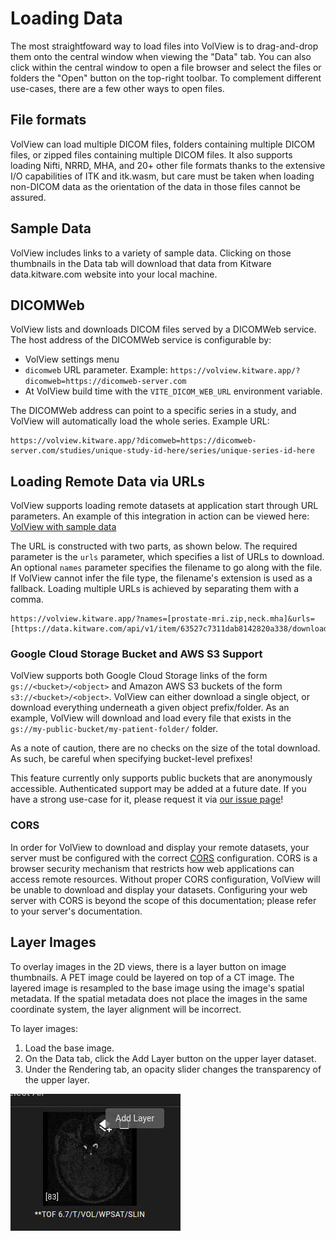 # Loading Data

The most straightfoward way to load files into VolView is to drag-and-drop them onto the central window when viewing the "Data" tab. You can also click within the central window to open a file browser and select the files or folders the "Open" button on the top-right toolbar. To complement different use-cases, there are a few other ways to open files.

## File formats

VolView can load multiple DICOM files, folders containing multiple DICOM files, or zipped files containing multiple DICOM files. It also supports loading Nifti, NRRD, MHA, and 20+ other file formats thanks to the extensive I/O capabilities of ITK and itk.wasm, but care must be taken when loading non-DICOM data as the orientation of the data in those files cannot be assured.

## Sample Data

VolView includes links to a variety of sample data. Clicking on those thumbnails in the Data tab will download that data from Kitware data.kitware.com website into your local machine.

## DICOMWeb

VolView lists and downloads DICOM files served by a DICOMWeb service. The host address of the DICOMWeb service is configurable by:

- VolView settings menu
- `dicomweb` URL parameter. Example: `https://volview.kitware.app/?dicomweb=https://dicomweb-server.com`
- At VolView build time with the `VITE_DICOM_WEB_URL` environment variable.

The DICOMWeb address can point to a specific series in a study, and VolView will
automatically load the whole series. Example URL:

```
https://volview.kitware.app/?dicomweb=https://dicomweb-server.com/studies/unique-study-id-here/series/unique-series-id-here
```

## Loading Remote Data via URLs

VolView supports loading remote datasets at application start through URL parameters. An example of this integration in action can be viewed here: [VolView with sample data](https://volview.kitware.app/?names=[prostate-mri.zip,neck.mha]&urls=[https://data.kitware.com/api/v1/item/63527c7311dab8142820a338/download,https://data.kitware.com/api/v1/item/620db4b84acac99f42e75420/download])

The URL is constructed with two parts, as shown below. The required parameter is the `urls` parameter, which specifies a list of URLs to download. An optional `names` parameter specifies the filename to go along with the file. If VolView cannot infer the file type, the filename's extension is used as a fallback. Loading multiple URLs is achieved by separating them with a comma.

```
https://volview.kitware.app/?names=[prostate-mri.zip,neck.mha]&urls=[https://data.kitware.com/api/v1/item/63527c7311dab8142820a338/download,https://data.kitware.com/api/v1/item/620db4b84acac99f42e75420/download]
```

### Google Cloud Storage Bucket and AWS S3 Support

VolView supports both Google Cloud Storage links of the form
`gs://<bucket>/<object>` and Amazon AWS S3 buckets of the form
`s3://<bucket>/<object>`. VolView can either download a single object, or
download everything underneath a given object prefix/folder. As an example,
VolView will download and load every file that exists in the
`gs://my-public-bucket/my-patient-folder/` folder.

As a note of caution, there are no checks on the size of the total download. As
such, be careful when specifying bucket-level prefixes!

This feature currently only supports public buckets that are anonymously
accessible. Authenticated support may be added at a future date. If you have a
strong use-case for it, please request it via [our issue
page](https://github.com/Kitware/VolView/issues)!

### CORS

In order for VolView to download and display your remote datasets, your server must be configured with the correct [CORS](https://developer.mozilla.org/en-US/docs/Web/HTTP/CORS) configuration. CORS is a browser security mechanism that restricts how web applications can access remote resources. Without proper CORS configuration, VolView will be unable to download and display your datasets. Configuring your web server with CORS is beyond the scope of this documentation; please refer to your server's documentation.

## Layer Images

To overlay images in the 2D views, there is a layer button on image thumbnails. A PET image could be layered on top of a CT image. The layered image is resampled to the base image using the image's spatial metadata. If the spatial metadata does not place the images in the same coordinate system, the layer alignment will be incorrect.

To layer images:

1. Load the base image.
1. On the Data tab, click the Add Layer button on the upper layer dataset.
1. Under the Rendering tab, an opacity slider changes the transparency of the upper layer.

![Add Layer](./assets/add-layer.jpg)
